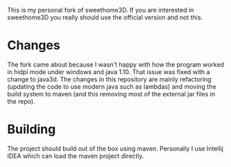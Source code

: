This is my personal fork of sweethome3D. If you are interested in sweethome3D you really should
use the official version and not this.

# Changes

The fork came about because I wasn't happy with how the program worked in hidpi mode under windows and java 1.10.
That issue was fixed with a change to java3d.
The changes in this repository are mainly refactoring (updating the code to use modern java such as lambdas) and
moving the build system to maven (and this removing most of the external jar files in the repo).

# Building

The project should build out of the box using maven.
Personally I use Intellij IDEA which can load the maven project directly.

